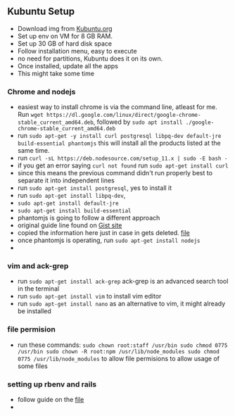 ## Kubuntu Setup

- Download img from [Kubuntu.org](https://kubuntu.org/)
- Set up env on VM for 8 GB RAM.
- Set up 30 GB of hard disk space
- Follow installation menu, easy to execute
- no need for partitions, Kubuntu does it on its own.
- Once installed, update all the apps
- This might take some time

### Chrome and nodejs

- easiest way to install chrome is via the command line, atleast for me. Run `wget https://dl.google.com/linux/direct/google-chrome-stable_current_amd64.deb`, followed by `sudo apt install ./google-chrome-stable_current_amd64.deb`
- run `sudo apt-get -y install curl postgresql libpq-dev default-jre build-essential phantomjs`
this will install all the products listed at the same time.
- run `curl -sL https://deb.nodesource.com/setup_11.x | sudo -E bash -
`
- if you get an error saying `curl not found` run `sudo apt-get install curl`
- since this means the previous command didn't run properly best to separate it into independent lines
- run `sudo apt-get install postgresql`, yes to install it
- run `sudo apt-get install libpq-dev`,
- `sudo apt-get install default-jre`
- `sudo apt-get install build-essential`
- phantomjs is going to follow a different approach
- original guide line found on [Gist site](https://gist.github.com/julionc/7476620)
- copied the information here just in case in gets deleted. [file](https://github.com/AmilMasic/environments/blob/master/virtual_Machines/installPhantomJsOnUbuntu.md)
- once phantomjs is operating, run `sudo apt-get install nodejs`
-

### vim and ack-grep
- run `sudo apt-get install ack-grep`
ack-grep is an advanced search tool in the terminal
- run `sudo apt-get install vim` to install vim editor
- run `sudo apt-get install nano` as an alternative to vim, it might already be installed

### file permision
- run these commands:
`sudo chown root:staff /usr/bin
sudo chmod 0775 /usr/bin
sudo chown -R root:npm /usr/lib/node_modules
sudo chmod 0775 /usr/lib/node_modules`
to allow file permisions to allow usage of some files

### setting up rbenv and rails

- follow guide on the [file](https://github.com/AmilMasic/environments/blob/master/virtual_Machines/rbenvGuide.md)
- 
